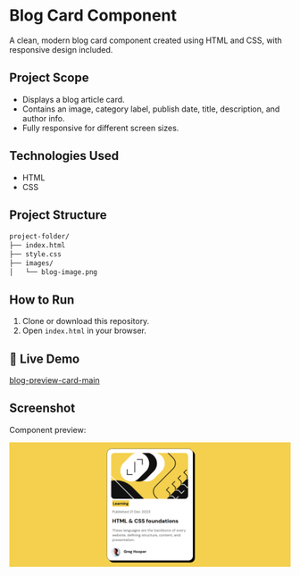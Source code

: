 # Blog Card Component

A clean, modern blog card component created using HTML and CSS, with responsive design included.

## Project Scope

- Displays a blog article card.
- Contains an image, category label, publish date, title, description, and author info.
- Fully responsive for different screen sizes.

## Technologies Used

- HTML
- CSS

## Project Structure

```
project-folder/
├── index.html
├── style.css
├── images/
│   └── blog-image.png
```

## How to Run

1. Clone or download this repository.
2. Open `index.html` in your browser.


## 🔗 Live Demo  
[blog-preview-card-main](https://blog-preview-card-thayub.netlify.app/)
## Screenshot

Component preview:

![Blog Card Component](./assets/images/blogpreviwcard.png)
